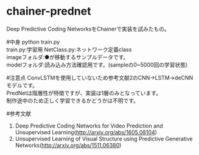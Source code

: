 # chainer-prednet
Deep Predictive Coding NetworksをChainerで実装を試みたもの。

#中身
python train.py  
train.py:学習用 NetClass.py:ネットワーク定義class  
imageフォルダ:●が移動するサンプルデータです。  
modelフォルダ:読み込み方法確認用です。(sampleの0~5000回の学習状態)  

#注意点
ConvLSTMを使用していないため参考文献2のCNN->LSTM->deCNNモデルです。  
PredNetは階層性が特徴ですが、実装は1層のみとなっています。  
制作途中のため正しく学習できるかどうかは不明です。  

#参考文献
  1. Deep Predictive Coding Networks for Video Prediction and Unsupervised Learning(http://arxiv.org/abs/1605.08104)
  3. Unsupervised Learning of Visual Structure using Predictive Generative Networks(http://arxiv.org/abs/1511.06380)
